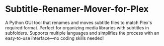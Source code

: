 # Subtitle-Renamer-Mover-for-Plex
A Python GUI tool that renames and moves subtitle files to match Plex's required format. Perfect for organizing media libraries with subtitles in subfolders. Supports multiple languages and simplifies the process with an easy-to-use interface—no coding skills needed!
